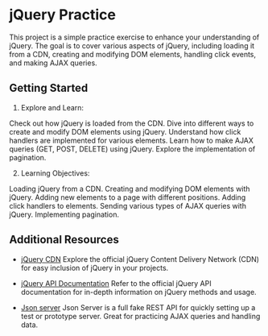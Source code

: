 # jQuery Practice

This project is a simple practice exercise to enhance your understanding of jQuery. The goal is to cover various aspects of jQuery, including loading it from a CDN, creating and modifying DOM elements, handling click events, and making AJAX queries.

## Getting Started

1. Explore and Learn:

Check out how jQuery is loaded from the CDN.
Dive into different ways to create and modify DOM elements using jQuery.
Understand how click handlers are implemented for various elements.
Learn how to make AJAX queries (GET, POST, DELETE) using jQuery.
Explore the implementation of pagination.

2. Learning Objectives:

Loading jQuery from a CDN.
Creating and modifying DOM elements with jQuery.
Adding new elements to a page with different positions.
Adding click handlers to elements.
Sending various types of AJAX queries with jQuery.
Implementing pagination.

## Additional Resources

- [jQuery CDN](https://code.jquery.com/)
  Explore the official jQuery Content Delivery Network (CDN) for easy inclusion of jQuery in your projects.

- [jQuery API Documentation](https://api.jquery.com/)
  Refer to the official jQuery API documentation for in-depth information on jQuery methods and usage.

- [Json server](https://github.com/typicode/json-server)
  Json Server is a full fake REST API for quickly setting up a test or prototype server. Great for practicing AJAX queries and handling data.

